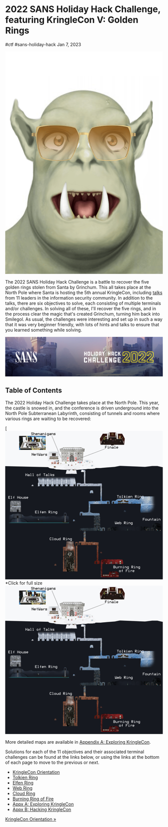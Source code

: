 

# 2022 SANS Holiday Hack Challenge, featuring KringleCon V: Golden Rings

#ctf #sans-holiday-hack Jan 7, 2023



![](/img/hh22-cover.png)

The 2022 SANS Holiday Hack Challenge is a battle to recover the five
golden rings stolen from Santa by Grinchum. This all takes place at the
North Pole where Santa is hosting the 5th annual KringleCon, including
[talks](https://www.sans.org/mlp/holiday-hack-challenge#kringlecon) from
11 leaders in the information security community. In addition to the
talks, there are six objectives to solve, each consisting of multiple
terminals and/or challenges. In solving all of these, I'll recover the
five rings, and in the process clear the magic that's created Grinchum,
turning him back into Smilegol. As usual, the challenges were
interesting and set up in such a way that it was very beginner friendly,
with lots of hints and talks to ensure that you learned something while
solving.

![](/img/holidayhack2022.jpg)

## Table of Contents

The 2022 Holiday Hack Challenge takes place at the North Pole. This
year, the castle is snowed in, and the conference is driven underground
into the North Pole Subterranean Labyrinth, consisting of tunnels and
rooms where various rings are waiting to be recovered:

[![](/img/hh22-map-general.png)*Click for
full size ![image*](/img/hh22-map-general.png)

More detailed maps are available in [Appendix A: Exploring
KringleCon](/holidayhack2022/exploring).

Solutions for each of the 11 objectives and their associated terminal
challenges can be found at the links below, or using the links at the
bottom of each page to move to the previous or next.

-   [KringleCon Orientation](/holidayhack2022/orientation)
-   [Tolkien Ring](/holidayhack2022/tolkien)
-   [Elfen Ring](/holidayhack2022/elfen)
-   [Web Ring](/holidayhack2022/web)
-   [Cloud Ring](/holidayhack2022/cloud)
-   [Burning Ring of Fire](/holidayhack2022/fire)
-   [Appx A: Exploring KringleCon](/holidayhack2022/exploring)
-   [Appx B: Hacking KringleCon](/holidayhack2022/hacking)



[KringleCon Orientation »](/holidayhack2022/orientation)




